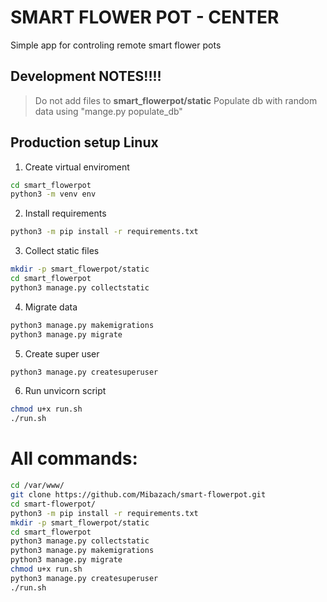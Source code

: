 # SMART FLOWER POT - CENTER

Simple app for controling remote smart flower pots


## Development NOTES!!!!
> Do not add files to **smart_flowerpot/static**
> Populate db with random data using "mange.py populate_db"


## Production setup **Linux**

1. Create virtual enviroment

```bash
cd smart_flowerpot
python3 -m venv env
```

2. Install requirements

```bash
python3 -m pip install -r requirements.txt
```

3. Collect static files
```bash
mkdir -p smart_flowerpot/static
cd smart_flowerpot
python3 manage.py collectstatic
```

4. Migrate data
```bash
python3 manage.py makemigrations
python3 manage.py migrate
```

5. Create super user
```bash
python3 manage.py createsuperuser
```

6. Run unvicorn script
```bash
chmod u+x run.sh
./run.sh
```

# All commands:
```bash
cd /var/www/
git clone https://github.com/Mibazach/smart-flowerpot.git
cd smart-flowerpot/
python3 -m pip install -r requirements.txt
mkdir -p smart_flowerpot/static
cd smart_flowerpot
python3 manage.py collectstatic
python3 manage.py makemigrations
python3 manage.py migrate
chmod u+x run.sh
python3 manage.py createsuperuser
./run.sh
```